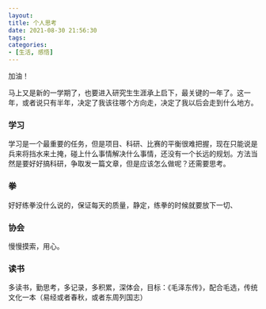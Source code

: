 ```yaml
---
layout: 
title: 个人思考
date: 2021-08-30 21:56:30
tags: 
categories:
- [生活, 感悟]
---
```


加油！
<!-- more -->

马上又是新的一学期了，也要进入研究生生涯承上启下，最关键的一年了。这一年，或者说只有半年，决定了我该往哪个方向走，决定了我以后会走到什么地方。
### 学习
学习是一个最重要的任务，但是项目、科研、比赛的平衡很难把握，现在只能说是兵来将挡水来土掩，碰上什么事情解决什么事情，还没有一个长远的规划。方法当然是要好好搞科研，争取发一篇文章，但是应该怎么做呢？还需要思考。
### 拳
好好练拳没什么说的，保证每天的质量，静定，练拳的时候就要放下一切、
### 协会
慢慢摸索，用心。
### 读书
多读书，勤思考，多记录，多积累，深体会，目标：《毛泽东传》，配合毛选，传统文化一本（易经或者春秋，或者东周列国志）